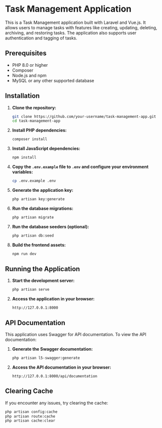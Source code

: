 # Task Management Application

This is a Task Management application built with Laravel and Vue.js. It allows users to manage tasks with features like creating, updating, deleting, archiving, and restoring tasks. The application also supports user authentication and tagging of tasks.

## Prerequisites

- PHP 8.0 or higher
- Composer
- Node.js and npm
- MySQL or any other supported database

## Installation

1. **Clone the repository:**

    ```bash
    git clone https://github.com/your-username/task-management-app.git
    cd task-management-app
    ```

2. **Install PHP dependencies:**

    ```bash
    composer install
    ```

3. **Install JavaScript dependencies:**

    ```bash
    npm install
    ```

4. **Copy the `.env.example` file to `.env` and configure your environment variables:**

    ```bash
    cp .env.example .env
    ```

5. **Generate the application key:**

    ```bash
    php artisan key:generate
    ```

6. **Run the database migrations:**

    ```bash
    php artisan migrate
    ```

7. **Run the database seeders (optional):**

    ```bash
    php artisan db:seed
    ```

8. **Build the frontend assets:**

    ```bash
    npm run dev
    ```

## Running the Application

1. **Start the development server:**

    ```bash
    php artisan serve
    ```

2. **Access the application in your browser:**

    ```
    http://127.0.0.1:8000
    ```

## API Documentation

This application uses Swagger for API documentation. To view the API documentation:

1. **Generate the Swagger documentation:**

    ```bash
    php artisan l5-swagger:generate
    ```

2. **Access the API documentation in your browser:**

    ```
    http://127.0.0.1:8000/api/documentation
    ```

## Clearing Cache

If you encounter any issues, try clearing the cache:

```bash
php artisan config:cache
php artisan route:cache
php artisan cache:clear
